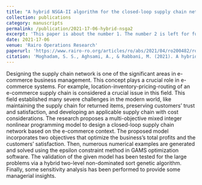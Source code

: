 ```yaml
---
title: "A hybrid NSGA-II algorithm for the closed-loop supply chain network design in e-commerce"
collection: publications
category: manuscripts
permalink: /publication/2021-17-06-hybrid-nsga2
excerpt: 'This paper is about the number 1. The number 2 is left for future work.'
date: 2021-17-06
venue: 'Rairo Operations Research'
paperurl: 'https://www.rairo-ro.org/articles/ro/abs/2021/04/ro200482/ro200482.html'
citation: 'Moghadam, S. S., Aghsami, A., & Rabbani, M. (2021). A hybrid NSGA-II algorithm for the closed-loop supply chain network design in e-commerce. RAIRO-Operations Research, 55(3), 1643-1674.'
---
```


Designing the supply chain network is one of the significant areas in e-commerce business management. This concept plays a crucial role in e-commerce systems. For example, location-inventory-pricing-routing of an e-commerce supply chain is considered a crucial issue in this field. This field established many severe challenges in the modern world, like maintaining the supply chain for returned items, preserving customers’ trust and satisfaction, and developing an applicable supply chain with cost considerations. The research proposes a multi-objective mixed integer nonlinear programming model to design a closed-loop supply chain network based on the e-commerce context. The proposed model incorporates two objectives that optimize the business’s total profits and the customers’ satisfaction. Then, numerous numerical examples are generated and solved using the epsilon constraint method in GAMS optimization software. The validation of the given model has been tested for the large problems via a hybrid two-level non-dominated sort genetic algorithm. Finally, some sensitivity analysis has been performed to provide some managerial insights.